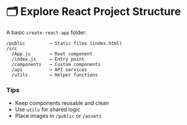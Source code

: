 # 🗂️ Explore React Project Structure

A basic `create-react-app` folder:

```
/public         → Static files (index.html)
/src
  /App.js       → Root component
  /index.js     → Entry point
  /components   → Custom components
  /api          → API services
  /utils        → Helper functions
```

### Tips
- Keep components reusable and clean
- Use `utils` for shared logic
- Place images in `/public` or `/assets`
